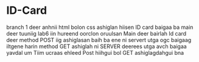 # ID-Card
branch 1 deer anhnii html bolon css ashiglan hiisen ID card baigaa ba main deer tuuniig lab6 iin hureend oorclon oruulsan 
Main deer bairlah Id card deer method POST iig ashiglasan baih ba ene ni servert utga ogc baigaag iltgene
harin method GET ashiglah ni SERVER deerees utga avch baigaa yavdal um Tiim ucraas ehleed Post hiihgui bol GET ashiglagdahgui bna
